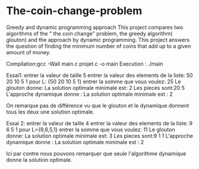 # The-coin-change-problem
Greedy and dynamic programming approach
This project compares two algorithms of the " the coin change" problem, the greedy algorithm( glouton) and the approach by dynamic programming.
This project answers the question of finding the minimum number of coins that add up to a given amount of money.


Compilation:gcc -Wall main.c projet.c -o main
Execution    : ./main 

Essai1:
entrer la valeur de taille
5
entrer la valeur des elements de la liste:
50
20
10
5
1
pour L: {50	 20	10	5	1}
entrer la somme que vous voulez:
25
Le glouton donne:
La solution optimale minimale est: 2
Les pieces sont:20 5 
L'approche dynamique donne :
La solution optimale minimale est : 2

On remarque pas de différence vu que le glouton et le dynamique donnent tous les deux une solution optimale.

Essai 2:
entrer la valeur de taille
4
entrer la valeur des elements de la liste:
9
6
5
1
pour L={9,6,5,1}
entrer la somme que vous voulez:
11
Le glouton donne:
La solution optimale minimale est: 3
Les pieces sont:9 1 1 
L'approche dynamique donne :
La solution optimale minimale est : 2

Ici par contre nous pouvons remarquer que seule l'algorithme dynamique donne la solution optimale.
